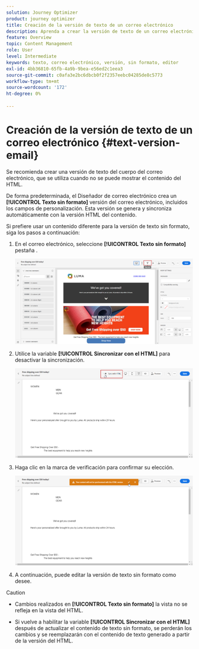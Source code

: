 ```yaml
---
solution: Journey Optimizer
product: journey optimizer
title: Creación de la versión de texto de un correo electrónico
description: Aprenda a crear la versión de texto de un correo electrónico
feature: Overview
topic: Content Management
role: User
level: Intermediate
keywords: texto, correo electrónico, versión, sin formato, editor
exl-id: 4bb36810-65fb-4a9b-9bea-e56ed2c1eea3
source-git-commit: c0afa3e2bc6dbcb0f2f2357eebc04285de8c5773
workflow-type: tm+mt
source-wordcount: '172'
ht-degree: 0%

---
```


# Creación de la versión de texto de un correo electrónico {#text-version-email}

Se recomienda crear una versión de texto del cuerpo del correo electrónico, que se utiliza cuando no se puede mostrar el contenido del HTML.

De forma predeterminada, el Diseñador de correo electrónico crea un **[!UICONTROL Texto sin formato]** versión del correo electrónico, incluidos los campos de personalización. Esta versión se genera y sincroniza automáticamente con la versión HTML del contenido.

Si prefiere usar un contenido diferente para la versión de texto sin formato, siga los pasos a continuación:

1. En el correo electrónico, seleccione **[!UICONTROL Texto sin formato]** pestaña .

   ![](assets/text_version_3.png)

1. Utilice la variable **[!UICONTROL Sincronizar con el HTML]** para desactivar la sincronización.

   ![](assets/text_version_1.png)

1. Haga clic en la marca de verificación para confirmar su elección.

   ![](assets/text_version_2.png)

1. A continuación, puede editar la versión de texto sin formato como desee.

>[!CAUTION]
>
>* Cambios realizados en **[!UICONTROL Texto sin formato]** la vista no se refleja en la vista del HTML.
>
>* Si vuelve a habilitar la variable **[!UICONTROL Sincronizar con el HTML]** después de actualizar el contenido de texto sin formato, se perderán los cambios y se reemplazarán con el contenido de texto generado a partir de la versión del HTML.

